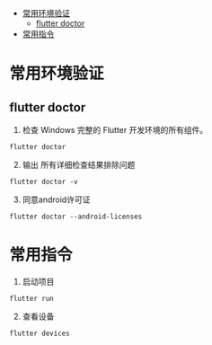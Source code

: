 - [常用环境验证](#常用环境验证)
  - [flutter doctor](#flutter-doctor)
- [常用指令](#常用指令)



# 常用环境验证

## flutter doctor
1. 检查 Windows 完整的 Flutter 开发环境的所有组件。
```shell
flutter doctor
```
2. 输出 所有详细检查结果排除问题
```shell
flutter doctor -v
```
3. 同意android许可证
```shell
flutter doctor --android-licenses
```

# 常用指令
1. 启动项目
```shell
flutter run
```
2. 查看设备
```shell
flutter devices
```
